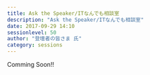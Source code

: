 ```yaml
---
title: Ask the Speaker/ITなんでも相談室
description: "Ask the Speaker/ITなんでも相談室"
date: 2017-09-29 14:10
sessionlevel: 50
author: "登壇者の皆さま 氏"
category: sessions
---
```

Comming Soon!!
